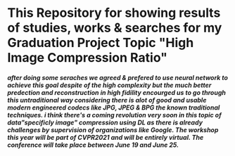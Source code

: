 # This Repository for showing results of studies, works & searches for my Graduation Project Topic "High Image Compression Ratio"

##### after doing some seraches we agreed & prefered to use neural network to achieve this goal despite of the high complexity but the much better predection and reconstruction in high fidility encourged us to go through this untraditional way considering there is alot of good and usable modern engineered codecs like JPG, JPEG & BPG the known traditional techniques. i think there's a coming revolution very soon in this topic of data"specificly image" compression using DL as there is already challenges by supervision of organizations like Google. The workshop this year will be part of CVPR2021 and will be entirely virtual. The conference will take place between June 19 and June 25.

